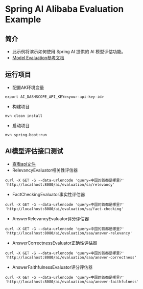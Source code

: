 # Spring AI Alibaba Evaluation Example

## 简介
* 此示例将演示如何使用 Spring AI 提供的 AI 模型评估功能。
* [Model Evaluation参考文档](https://docs.spring.io/spring-ai/reference/api/testing.html)

## 运行项目
* 配置AK环境变量
```shell
export AI_DASHSCOPE_API_KEY=<your-api-key-id>
```
* 构建项目
```shell
mvn clean install
```
* 启动项目
```shell
mvn spring-boot:run
```

## AI模型评估接口测试
* [查看api文件](evaluation.http)
* RelevancyEvaluator相关性评估器
```shell
curl -X GET -G --data-urlencode 'query=中国的首都是哪里?' 'http://localhost:8080/ai/evaluation/sa/relevancy'
```
* FactCheckingEvaluator事实性评估器
```shell
curl -X GET -G --data-urlencode 'query=中国的首都是哪里?' 'http://localhost:8080/ai/evaluation/sa/fact-checking'
```
* AnswerRelevancyEvaluator评分评估器
```shell
curl -X GET -G --data-urlencode 'query=中国的首都是哪里?' 'http://localhost:8080/ai/evaluation/saa/answer-relevancy'
```
* AnswerCorrectnessEvaluator正确性评估器
```shell
curl -X GET -G --data-urlencode 'query=中国的首都是哪里?' 'http://localhost:8080/ai/evaluation/saa/answer-correctness'
```
* AnswerFaithfulnessEvaluator评分评估器
```shell
curl -X GET -G --data-urlencode 'query=中国的首都是哪里?' 'http://localhost:8080/ai/evaluation/saa/answer-faithfulness'
```

